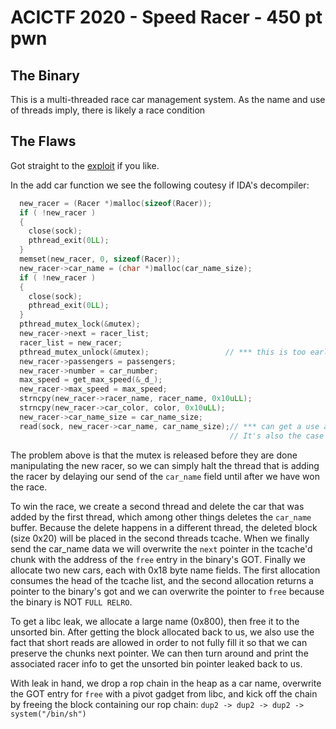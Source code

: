 # ACICTF 2020 - Speed Racer - 450 pt pwn

## The Binary

This is a multi-threaded race car management system. As the name and use of threads imply, there is likely a race condition

## The Flaws

Got straight to the [exploit](./speed_racer.py) if you like.

In the add car function we see the following coutesy if IDA's decompiler:

```c
  new_racer = (Racer *)malloc(sizeof(Racer));
  if ( !new_racer )
  {
    close(sock);
    pthread_exit(0LL);
  }
  memset(new_racer, 0, sizeof(Racer));
  new_racer->car_name = (char *)malloc(car_name_size);
  if ( !new_racer )
  {
    close(sock);
    pthread_exit(0LL);
  }
  pthread_mutex_lock(&mutex);
  new_racer->next = racer_list;
  racer_list = new_racer;
  pthread_mutex_unlock(&mutex);                 // *** this is too early to unlock
  new_racer->passengers = passengers;
  new_racer->number = car_number;
  max_speed = get_max_speed(&_d_);
  new_racer->max_speed = max_speed;
  strncpy(new_racer->racer_name, racer_name, 0x10uLL);
  strncpy(new_racer->car_color, color, 0x10uLL);
  new_racer->car_name_size = car_name_size;
  read(sock, new_racer->car_name, car_name_size);// *** can get a use after free here by deleting this car in another thread
                                                 // It's also the case that we need not send `car_name_size` bytes
```

The problem above is that the mutex is released before they are done manipulating the new racer, so we can simply halt the thread that is adding the racer by delaying our send of the `car_name` field until after we have won the race.

To win the race, we create a second thread and delete the car that was added by the first thread, which among other things deletes the `car_name` buffer. Because the delete happens in a different thread, the deleted block (size 0x20) will be placed in the second threads tcache. When we finally send the car_name data we will overwrite the `next` pointer in the tcache'd chunk with the address of the `free` entry in the binary's GOT. Finally we allocate two new cars, each with 0x18 byte name fields. The first allocation consumes the head of the tcache list, and the second allocation returns a pointer to the binary's got and we can overwrite the pointer to `free` because the binary is NOT `FULL RELRO`.

To get a libc leak, we allocate a large name (0x800), then free it to the unsorted bin.  After getting the block allocated back to us, we also use the fact that short reads are allowed in order to not fully fill it so that we can preserve the chunks next pointer. We can then turn around and print the associated racer info to get the unsorted bin pointer leaked back to us.

With leak in hand, we drop a rop chain in the heap as a car name, overwrite the GOT entry for `free` with a pivot gadget from libc, and kick off the chain by freeing the block containing our rop chain: `dup2 -> dup2 -> dup2 -> system("/bin/sh")`
